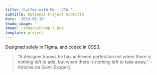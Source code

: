 ```yaml
---
title: 'Coffee with Me - CTA '
subtitle: Optional Project Subtitle
date: '2019-05-10'
thumb_image: ''
image: /images/Group 1.png
template: project
---
```

Designed solely in Figma, and coded in CSS3. 





> "A designer knows he has achieved perfection not when there is nothing left to add, but when there is nothing left to take away." -Antoine de Saint-Exupery
